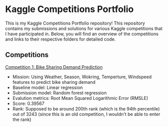 # Kaggle Competitions Portfolio

This is my Kaggle Competitions Portfolio repository! This repository contains my submissions and solutions for various Kaggle competitions that I have participated in. Below, you will find an overview of the competitions and links to their respective folders for detailed code.

## Competitions

[Competition 1: Bike Sharing Demand Prediction](https://github.com/Bonniecoleman/Kaggle_competition/tree/main/Bike%20Sharing%20Demand)
* Mission: Using Weather, Season, Wokring, Temperture, Windspeed features to predict bike sharing demand
* Baseline model: Linear regression
* Submission model: Random forest regression 
* Evalution metrics: Root Mean Squared Logarithmic Error (RMSLE)
* Score: 0.39567
* Rank: Supposed to be around 200th rank (which is the 94th percentile) out of 3243 (since this is an old competition, I wouldn't be able to enter the rank)
